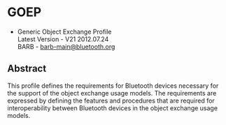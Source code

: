 
# GOEP

- Generic Object Exchange Profile  
  Latest Version - V21 2012.07.24  
  BARB - barb-main@bluetooth.org

## Abstract

This profile defines the requirements for Bluetooth devices
necessary for the support of the object exchange usage models. The
requirements are expressed by defining the features and procedures
that are required for interoperability between Bluetooth devices in the
object exchange usage models.
